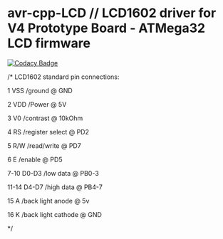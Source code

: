 # avr-cpp-LCD // LCD1602 driver for V4 Prototype Board - ATMega32 LCD firmware
[![Codacy Badge](https://api.codacy.com/project/badge/Grade/a937441b32734098b57abc494a84156c)](https://www.codacy.com/manual/ViktorMaximilian-H/avr-cpp-LCD?utm_source=github.com&amp;utm_medium=referral&amp;utm_content=ViktorMaximilian-H/avr-cpp-LCD&amp;utm_campaign=Badge_Grade)

/*
LCD1602 standard pin connections:

1       VSS     /ground                 @ GND

2		    VDD		  /Power				          @	5V

3		    V0		  /contrast			          @	10kOhm

4		    RS		  /register select	      @	PD2

5		    R/W		  /read/write			        @	PD7

6		    E		    /enable				          @	PD5

7-10	  D0-D3	  /low data			          @	PB0-3

11-14	  D4-D7	  /high data			        @	PB4-7

15		  A		    /back light anode	      @	5v

16		  K		    /back light cathode	    @	GND

*/
